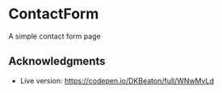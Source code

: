 # ContactForm

A simple contact form page

## Acknowledgments

- Live version: https://codepen.io/DKBeaton/full/WNwMvLd
